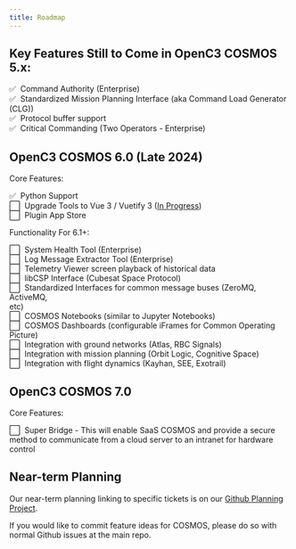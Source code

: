 ```yaml
---
title: Roadmap
---
```


## Key Features Still to Come in OpenC3 COSMOS 5.x:

:white_check_mark:&nbsp;&nbsp;Command Authority (Enterprise)<br/>
:white_check_mark:&nbsp;&nbsp;Standardized Mission Planning Interface (aka Command Load Generator (CLG))<br/>
:white_check_mark:&nbsp;&nbsp;Protocol buffer support<br/>
:white_check_mark:&nbsp;&nbsp;Critical Commanding (Two Operators - Enterprise)<br/>

## OpenC3 COSMOS 6.0 (Late 2024)

Core Features:

:white_check_mark:&nbsp;&nbsp;Python Support<br/>
:white_large_square:&nbsp;&nbsp;Upgrade Tools to Vue 3 / Vuetify 3 ([In Progress](https://github.com/OpenC3/cosmos/pull/1539))<br/>
:white_large_square:&nbsp;&nbsp;Plugin App Store<br/>

Functionality For 6.1+:

:white_large_square:&nbsp;&nbsp;System Health Tool (Enterprise)<br/>
:white_large_square:&nbsp;&nbsp;Log Message Extractor Tool (Enterprise)<br/>
:white_large_square:&nbsp;&nbsp;Telemetry Viewer screen playback of historical data<br/>
:white_large_square:&nbsp;&nbsp;libCSP Interface (Cubesat Space Protocol)<br/>
:white_large_square:&nbsp;&nbsp;Standardized Interfaces for common message buses (ZeroMQ, ActiveMQ, <br/>etc)<br/>
:white_large_square:&nbsp;&nbsp;COSMOS Notebooks (similar to Jupyter Notebooks)<br/>
:white_large_square:&nbsp;&nbsp;COSMOS Dashboards (configurable iFrames for Common Operating Picture)<br/>
:white_large_square:&nbsp;&nbsp;Integration with ground networks (Atlas, RBC Signals)<br/>
:white_large_square:&nbsp;&nbsp;Integration with mission planning (Orbit Logic, Cognitive Space)<br/>
:white_large_square:&nbsp;&nbsp;Integration with flight dynamics (Kayhan, SEE, Exotrail)<br/>

## OpenC3 COSMOS 7.0

Core Features:

:white_large_square:&nbsp;&nbsp;Super Bridge - This will enable SaaS COSMOS and provide a secure method to communicate from a cloud server to an intranet for hardware control

## Near-term Planning

Our near-term planning linking to specific tickets is on our [Github Planning Project](https://github.com/orgs/openc3/projects/2/views/1).

If you would like to commit feature ideas for COSMOS, please do so with normal Github issues at the main repo.
